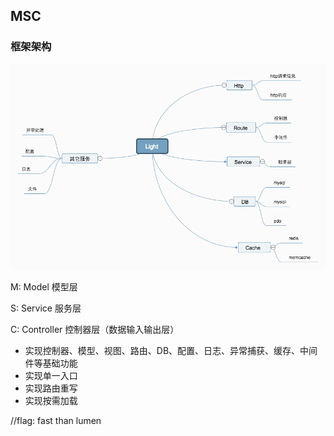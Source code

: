 ## MSC 

### 框架架构
![light脑图](/pic/Light.png)



M: Model 模型层

S: Service 服务层

C: Controller 控制器层（数据输入输出层）

* 实现控制器、模型、视图、路由、DB、配置、日志、异常捕获、缓存、中间件等基础功能
* 实现单一入口
* 实现路由重写
* 实现按需加载


//flag: fast than lumen

